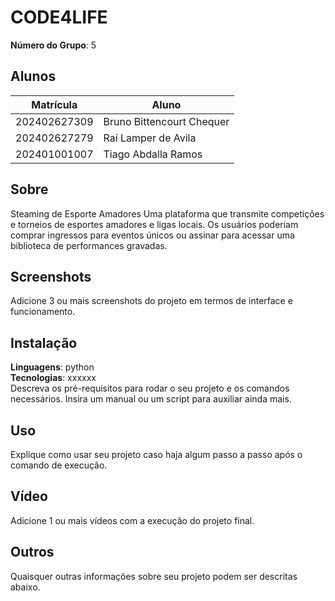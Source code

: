 # CODE4LIFE

**Número do Grupo**: 5

## Alunos
|Matrícula | Aluno |
| -- | -- |
| 202402627309  | Bruno Bittencourt Chequer |
| 202402627279 |  Raí Lamper de Avila |
| 202401001007 |  Tiago Abdalla Ramos |

## Sobre 
Steaming de Esporte Amadores
Uma plataforma que transmite competições e torneios de esportes amadores e ligas locais. Os usuários poderiam comprar ingressos para eventos únicos ou assinar para acessar uma biblioteca de performances gravadas.

## Screenshots
Adicione 3 ou mais screenshots do projeto em termos de interface e funcionamento.

## Instalação 
**Linguagens**: python<br>
**Tecnologias**: xxxxxx<br>
Descreva os pré-requisitos para rodar o seu projeto e os comandos necessários.
Insira um manual ou um script para auxiliar ainda mais.

## Uso 
Explique como usar seu projeto caso haja algum passo a passo após o comando de execução.

## Vídeo
Adicione 1 ou mais vídeos com a execução do projeto final.

## Outros 
Quaisquer outras informações sobre seu projeto podem ser descritas abaixo.

